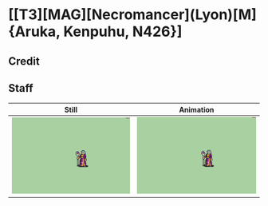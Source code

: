 # [\[T3\]\[MAG\]\[Necromancer\]\(Lyon\)\[M\]{Aruka, Kenpuhu, N426}]

## Credit


	
## Staff

| Still | Animation |
| :---: | :-------: |
| ![Staff still](./Staff_000.png) | ![Staff animation](./Staff.gif) |
